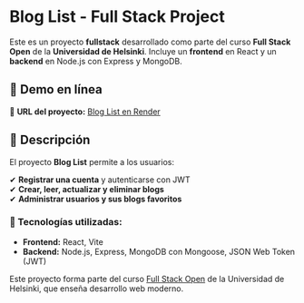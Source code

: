 # Blog List - Full Stack Project

Este es un proyecto **fullstack** desarrollado como parte del curso **Full Stack Open** de la **Universidad de Helsinki**. Incluye un **frontend** en React y un **backend** en Node.js con Express y MongoDB.

## 🚀 Demo en línea

🔗 **URL del proyecto:** [Blog List en Render](https://fullstackopen-bloglist-backend.onrender.com)  

## 📖 Descripción

El proyecto **Blog List** permite a los usuarios:

✔ **Registrar una cuenta** y autenticarse con JWT  
✔ **Crear, leer, actualizar y eliminar blogs**  
✔ **Administrar usuarios y sus blogs favoritos**  

### 🔹 Tecnologías utilizadas:

- **Frontend:** React, Vite
- **Backend:** Node.js, Express, MongoDB con Mongoose, JSON Web Token (JWT)  

Este proyecto forma parte del curso [Full Stack Open](https://fullstackopen.com/en/) de la Universidad de Helsinki, que enseña desarrollo web moderno.